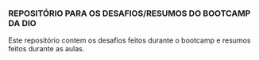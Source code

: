 ### REPOSITÓRIO PARA OS DESAFIOS/RESUMOS DO BOOTCAMP DA DIO
Este repositório contem os desafios feitos durante o bootcamp e resumos feitos durante as aulas.
